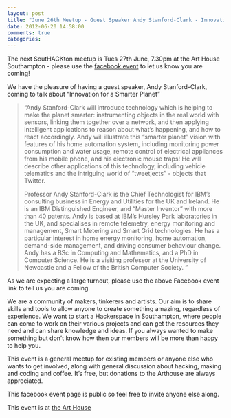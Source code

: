 ```yaml
---
layout: post
title: "June 26th Meetup - Guest Speaker Andy Stanford-Clark - Innovation for a Smarter Planet"
date: 2012-06-20 14:58:00
comments: true
categories:
---
```



<div class="entry-content"><p>The next SoutHACKton meetup is Tues 27th June, 7.30pm at the Art House
Southampton - please use the
<a href="https://www.facebook.com/events/366390393420222/">facebook event</a> to let us know
you are coming!</p>

<p>We have the pleasure of having a guest speaker, Andy Stanford-Clark,
coming to talk about &#8220;Innovation for a Smarter Planet&#8221;</p>

<blockquote><p>&#8220;Andy Stanford-Clark will introduce technology which is helping to
make the planet smarter: instrumenting objects in the real world with
sensors, linking them together over a network, and then applying
intelligent applications to reason about what&#8217;s happening, and how to
react accordingly.  Andy will illustrate this &#8220;smarter planet&#8221; vision
with features of his home automation system, including monitoring
power consumption and water usage, remote control of electrical
appliances from his mobile phone, and his electronic mouse traps! He
will describe other applications of this technology, including vehicle
telematics and the intriguing world of &#8220;tweetjects&#8221; - objects that
Twitter.</p>

<p>Professor Andy Stanford-Clark is the Chief Technologist for IBM&#8217;s
consulting business in Energy and Utilities for the UK and Ireland. He
is an IBM Distinguished Engineer, and &#8220;Master Inventor&#8221; with more than
40 patents. Andy is based at IBM&#8217;s Hursley Park laboratories in the
UK, and specialises in remote telemetry, energy monitoring and
management, Smart Metering and Smart Grid technologies. He has a
particular interest in home energy monitoring, home automation,
demand-side management, and driving consumer behaviour change.  Andy
has a BSc in Computing and Mathematics, and a PhD in Computer Science.
He is a visiting professor at the University of Newcastle and a Fellow
of the British Computer Society. &#8221;</p></blockquote>

<p>As we are expecting a large turnout, please use the above Facebook event link
to tell us you are coming.</p>

<p>We are a community of makers, tinkerers and artists. Our aim is to
share skills and tools to allow anyone to create something amazing,
regardless of experience. We want to start a Hackerspace in
Southampton, where people can come to work on their various projects
and can get the resources they need and can share knowledge and ideas.
If you always wanted to make something but don&#8217;t know how then our
members will be more than happy to help you.</p>

<p>This event is a general meetup for existing members or anyone else who
wants to get involved, along with general discussion about hacking,
making and coding and coffee. It&#8217;s free, but donations to the
Arthouse are always appreciated.</p>

<p>This facebook event page is public so feel free to invite anyone else along.</p>

<p>This event is at <a href="http://www.thearthousesouthampton.co.uk/">the Art House</a></p>
</div>


